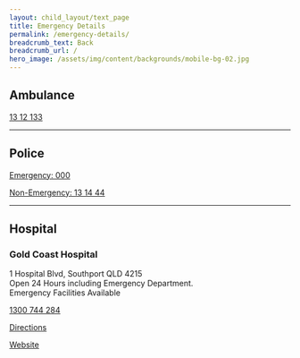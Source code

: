 ```yaml
---
layout: child_layout/text_page
title: Emergency Details
permalink: /emergency-details/
breadcrumb_text: Back
breadcrumb_url: /
hero_image: /assets/img/content/backgrounds/mobile-bg-02.jpg
---
```


## Ambulance

<a class="btn is-short w-100" href="tel:131233">13 12 133 <i class="fa fa-angle-right"></i></a>

---

## Police

<p><a class="btn is-short" href="tel:000">Emergency: 000 <i class="fa fa-angle-right"></i></a></p>
<p><a class="btn is-short" href="tel:131444">Non-Emergency: 13 14 44 <i class="fa fa-angle-right"></i></a></p>

---

## Hospital

### Gold Coast Hospital
1 Hospital Blvd, Southport QLD 4215<br>
Open 24 Hours including Emergency Department.<br>
Emergency Facilities Available

<p><a class="btn is-short" href="tel:1300744284">1300 744 284 <i class="fa fa-angle-right"></i></a></p>
<p><a class="btn is-short" href="#directions">Directions <i class="fa fa-angle-right"></i></a></p>
<p><a class="btn is-short" href="#website">Website <i class="fa fa-angle-right"></i></a></p>